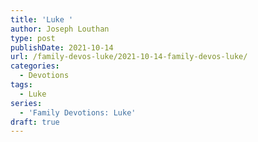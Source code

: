```yaml
---
title: 'Luke '
author: Joseph Louthan
type: post
publishDate: 2021-10-14
url: /family-devos-luke/2021-10-14-family-devos-luke/
categories:
  - Devotions
tags:
  - Luke
series:
  - 'Family Devotions: Luke'
draft: true
---
```

